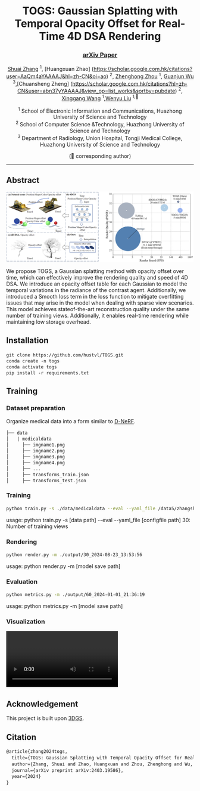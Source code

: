 <div align="center">
<h1> TOGS: Gaussian Splatting with Temporal Opacity Offset for Real-Time 4D DSA Rendering</h1>


### [arXiv Paper](https://arxiv.org/abs/2403.19586)

[Shuai Zhang](https://github.com/Shuaizhang7) <sup>1</sup>, [Huangxuan Zhao] (https://scholar.google.com.hk/citations?user=AaQm4aYAAAAJ&hl=zh-CN&oi=ao) <sup>2</sup>, [Zhenghong Zhou](https://github.com/zhouzhenghong-gt/) <sup>1</sup>, [Guanjun Wu](https://guanjunwu.github.io/) <sup>3</sup>,[Chuansheng Zheng] (https://scholar.google.com.hk/citations?hl=zh-CN&user=abn37yYAAAAJ&view_op=list_works&sortby=pubdate) <sup>2</sup>,<br>
[Xinggang Wang](https://xwcv.github.io/) <sup>1</sup>,[Wenyu Liu](http://eic.hust.edu.cn/professor/liuwenyu) <sup>1,📧</sup>

<sup>1</sup> School of Electronic Information and Communications, Huazhong University of Science and Technology \
<sup>2</sup>  School of Computer Science &Technology, Huazhong University of Science and Technology \
<sup>3</sup> Department of Radiology, Union Hospital, Tongji Medical College, Huazhong University of Science and Technology 

(📧 corresponding author) 



---
<div align="left">

  
## Abstract

![img](fig/fig1.png)

We propose TOGS, a Gaussian splatting method with opacity offset over time, which can effectively improve the rendering quality and speed of 4D DSA. We introduce an opacity offset table for each Gaussian to model the temporal variations in the radiance of the contrast agent. Additionally, we introduced a Smooth loss term in the loss function to mitigate overfitting issues that may arise in the model when dealing with sparse view scenarios. This model achieves stateof-the-art reconstruction quality under the same number of training views. Additionally, it enables real-time rendering while maintaining low storage overhead. 



## Installation

```
git clone https://github.com/hustvl/TOGS.git
conda create -n togs
conda activate togs
pip install -r requirements.txt
```


## Training

### Dataset preparation
Organize medical data into a form similar to [D-NeRF](https://github.com/albertpumarola/D-NeRF).

```
├── data
│   | medicaldata 
│     ├── imgname1.png
│     ├── imgname2.png
│     ├── imgname3.png
│     ├── imgname4.png
│     ├── ...
│     ├── transforms_train.json
│     ├── transforms_test.json
```


### Training

```bash
python train.py -s ./data/medicaldata --eval --yaml_file /data5/zhangshuai/TOGS/arguments/30.yaml
```

usage: python train.py -s [data path] --eval --yaml_file [configfile path]  30: Number of training views


### Rendering

```bash
python render.py -m ./output/30_2024-08-23_13:53:56
```

usage: python render.py -m [model save path]


### Evaluation

```bash
python metrics.py -m ./output/60_2024-01-01_21:36:19
```

usage: python metrics.py -m [model save path]

### Visualization

![video](video/video1.mp4)

## Acknowledgement

This project is built upon [3DGS](https://github.com/graphdeco-inria/gaussian-splatting).

## Citation
```latex
@article{zhang2024togs,
  title={TOGS: Gaussian Splatting with Temporal Opacity Offset for Real-Time 4D DSA Rendering},
  author={Zhang, Shuai and Zhao, Huangxuan and Zhou, Zhenghong and Wu, Guanjun and Zheng, Chuansheng and Wang, Xinggang and Liu, Wenyu},
  journal={arXiv preprint arXiv:2403.19586},
  year={2024}
}
```